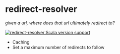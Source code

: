 # redirect-resolver
_given a url, where does that url ultimately redirect to?_

[![redirect-resolver Scala version support](https://index.scala-lang.org/guardian/redirect-resolver/redirect-resolver/latest-by-scala-version.svg?platform=jvm)](https://index.scala-lang.org/guardian/redirect-resolver/redirect-resolver)

* Caching
* Set a maximum number of redirects to follow
